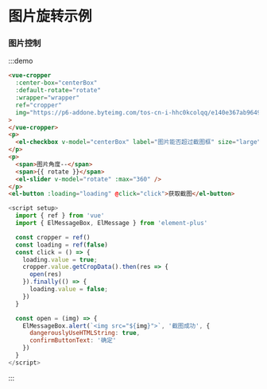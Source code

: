 #  图片旋转示例

### 图片控制
:::demo
```html
<vue-cropper 
  :center-box="centerBox"
  :default-rotate="rotate"
  :wrapper="wrapper"
  ref="cropper"
  img="https://p6-addone.byteimg.com/tos-cn-i-hhc0kcolqq/e140e367ab964968a3e1a3ab73a469e9.jpeg~tplv-hhc0kcolqq-image-v7:1920:q50.image"
>
</vue-cropper>
<p>
  <el-checkbox v-model="centerBox" label="图片能否超过截图框" size="large" />
</p>
<p>
  <span>图片角度--</span>
  <span>{{ rotate }}</span>
  <el-slider v-model="rotate" :max="360" />
</p>
<el-button :loading="loading" @click="click">获取截图</el-button>
```

```js
<script setup>
  import { ref } from 'vue'
  import { ElMessageBox, ElMessage } from 'element-plus'

  const cropper = ref()
  const loading = ref(false)
  const click = () => {
    loading.value = true;
    cropper.value.getCropData().then(res => {
      open(res)
    }).finally(() => {
      loading.value = false;
    })
  }

  const open = (img) => {
    ElMessageBox.alert(`<img src="${img}">`, '截图成功', {
      dangerouslyUseHTMLString: true,
      confirmButtonText: '确定'
    })
  }
</script>
```
:::

<script setup>
  import { ref } from 'vue'
  import { ElMessageBox, ElMessage } from 'element-plus'

  const cropper = ref()
  const loading = ref(false)
  const centerBox = ref(true)
  const rotate = ref(30)
  const wrapper = {
    width: '500px',
    height: '500px'
  }
  const click = () => {
    loading.value = true;
    cropper.value.getCropData().then(res => {
      open(res)
    }).finally(() => {
      loading.value = false;
    })
  }

  const open = (img) => {
    ElMessageBox.alert(`<img src="${img}">`, '截图成功', {
      dangerouslyUseHTMLString: true,
      confirmButtonText: '确定'
    })
  }
</script>

<style lang="scss" scoped>
  button {
    margin-top: 30px;
  }
</style>

